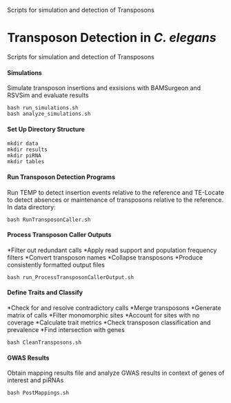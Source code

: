 Scripts for simulation and detection of Transposons
# Transposon Detection in *C. elegans*
Scripts for simulation and detection of Transposons

#### Simulations
Simulate transposon insertions and exsisions with BAMSurgeon and RSVSim and evaluate results
```
bash run_simulations.sh
bash analyze_simulations.sh
```


#### Set Up Directory Structure
```
mkdir data
mkdir results
mkdir piRNA
mkdir tables
```

#### Run Transposon Detection Programs
Run TEMP to detect insertion events relative to the reference and TE-Locate to detect absences or maintenance of transposons relative to the reference. In data directory:
```
bash RunTransposonCaller.sh
```

#### Process Transposon Caller Outputs
*Filter out redundant calls
*Apply read support and population frequency filters
*Convert transposon names
*Collapse transposons
*Produce consistently formatted output files
```
bash run_ProcessTransposonCallerOutput.sh
```
#### Define Traits and Classify
*Check for and resolve contradictory calls
*Merge transposons
*Generate matrix of calls
*Filter monomorphic sites
*Account for sites with no coverage
*Calculate trait metrics
*Check transposon classification and prevalence
*Find intersection with genes
```
bash CleanTransposons.sh
```

#### GWAS Results
Obtain mapping results file and analyze GWAS results in context of genes of interest and piRNAs
```
bash PostMappings.sh
```

